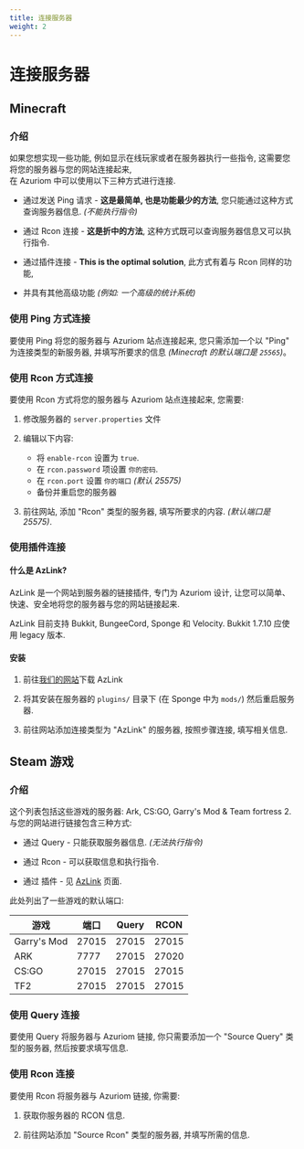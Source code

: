 ```yaml
---
title: 连接服务器
weight: 2
---
```


# 连接服务器

## Minecraft

### 介绍

如果您想实现一些功能, 例如显示在线玩家或者在服务器执行一些指令, 
这需要您将您的服务器与您的网站连接起来,  
在 Azuriom 中可以使用以下三种方式进行连接.   

* 通过发送 Ping 请求 - **这是最简单, 也是功能最少的方法**, 您只能通过这种方式
查询服务器信息. _(不能执行指令)_

* 通过 Rcon 连接 - **这是折中的方法**, 这种方式既可以查询服务器信息又可以执行指令.

* 通过插件连接 - **This is the optimal solution**, 此方式有着与 Rcon 同样的功能, 
* 并具有其他高级功能 _(例如: 一个高级的统计系统)_

### 使用 Ping 方式连接

要使用 Ping 将您的服务器与 Azuriom 站点连接起来, 
您只需添加一个以 "Ping" 为连接类型的新服务器, 
并填写所要求的信息 _(Minecraft 的默认端口是 `25565`)_。

### 使用 Rcon 方式连接

要使用 Rcon 方式将您的服务器与 Azuriom 站点连接起来, 
您需要:

1. 修改服务器的 `server.properties` 文件

1. 编辑以下内容:
    * 将 `enable-rcon` 设置为 `true`.
    * 在 `rcon.password` 项设置 `你的密码`.
    * 在 `rcon.port` 设置 `你的端口` _(默认 25575)_
    * 备份并重启您的服务器
   
1. 前往网站, 添加 "Rcon" 类型的服务器,
填写所要求的内容. _(默认端口是 25575)_.

### 使用插件连接

#### 什么是 AzLink?

AzLink 是一个网站到服务器的链接插件, 专门为 Azuriom 设计, 
让您可以简单、快速、安全地将您的服务器与您的网站链接起来.  


AzLink 目前支持 Bukkit, BungeeCord, Sponge 和 Velocity.
Bukkit 1.7.10 应使用 legacy 版本.

#### 安装

1. 前往[我们的网站](/zh-cn/azlink)下载 AzLink

1. 将其安装在服务器的 `plugins/` 目录下 (在 Sponge 中为 `mods/`)
然后重启服务器.

1. 前往网站添加连接类型为 "AzLink" 的服务器, 
按照步骤连接, 填写相关信息.

## Steam 游戏

### 介绍

这个列表包括这些游戏的服务器: Ark, CS:GO, Garry's Mod & Team fortress 2.
与您的网站进行链接包含三种方式:

* 通过 Query - 只能获取服务器信息. _(无法执行指令)_

* 通过 Rcon - 可以获取信息和执行指令.

* 通过 插件 - 见 [AzLink](/zh-cn/azlink) 页面.  

此处列出了一些游戏的默认端口:

| 游戏         | 端口  | Query | RCON  |
|-------------|-------|-------|-------|
| Garry's Mod | 27015 | 27015 | 27015 |
| ARK         | 7777  | 27015 | 27020 |
| CS:GO       | 27015 | 27015 | 27015 |
| TF2         | 27015 | 27015 | 27015 |

### 使用 Query 连接

要使用 Query 将服务器与 Azuriom 链接, 
你只需要添加一个 "Source Query" 类型的服务器,
然后按要求填写信息.

### 使用 Rcon 连接

要使用 Rcon 将服务器与 Azuriom 链接, 
你需要:

1. 获取你服务器的 RCON 信息.
   
1. 前往网站添加 "Source Rcon" 类型的服务器, 并填写所需的信息.

